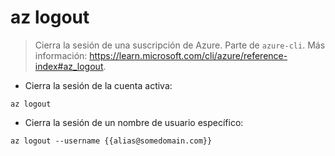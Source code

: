 # az logout

> Cierra la sesión de una suscripción de Azure.
> Parte de `azure-cli`.
> Más información: <https://learn.microsoft.com/cli/azure/reference-index#az_logout>.

- Cierra la sesión de la cuenta activa:

`az logout`

- Cierra la sesión de un nombre de usuario específico:

`az logout --username {{alias@somedomain.com}}`
